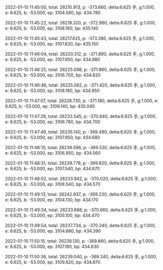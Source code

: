 2022-01-10 11:45:00, total: 26210.913, p: -373.660, delta:6.625 手, g:1.000, e: 6.625, b: -53.000, ep: 3104.580, bp: 434.780

2022-01-10 11:45:22, total: 26219.320, p: -372.960, delta:6.625 手, g:1.000, e: 6.625, b: -53.000, ep: 3108.160, bp: 435.140

2022-01-10 11:45:43, total: 26217.625, p: -373.380, delta:6.625 手, g:1.000, e: 6.625, b: -53.000, ep: 3107.820, bp: 435.150

2022-01-10 11:46:04, total: 26220.312, p: -371.890, delta:6.625 手, g:1.000, e: 6.625, b: -53.000, ep: 3107.950, bp: 434.980

2022-01-10 11:46:25, total: 26225.098, p: -371.860, delta:6.625 手, g:1.000, e: 6.625, b: -53.000, ep: 3106.700, bp: 434.820

2022-01-10 11:46:46, total: 26225.062, p: -371.420, delta:6.625 手, g:1.000, e: 6.625, b: -53.000, ep: 3108.180, bp: 434.950

2022-01-10 11:47:07, total: 26226.730, p: -371.180, delta:6.625 手, g:1.000, e: 6.625, b: -53.000, ep: 3109.140, bp: 435.040

2022-01-10 11:47:28, total: 26233.545, p: -370.840, delta:6.625 手, g:1.000, e: 6.625, b: -53.000, ep: 3106.760, bp: 434.700

2022-01-10 11:47:49, total: 26235.140, p: -369.490, delta:6.625 手, g:1.000, e: 6.625, b: -53.000, ep: 3107.950, bp: 434.680

2022-01-10 11:48:10, total: 26238.596, p: -369.530, delta:6.625 手, g:1.000, e: 6.625, b: -53.000, ep: 3106.950, bp: 434.560

2022-01-10 11:48:31, total: 26239.778, p: -369.820, delta:6.625 手, g:1.000, e: 6.625, b: -53.000, ep: 3107.540, bp: 434.670

2022-01-10 11:48:52, total: 26233.942, p: -370.020, delta:6.625 手, g:1.000, e: 6.625, b: -53.000, ep: 3106.540, bp: 434.570

2022-01-10 11:49:13, total: 26242.937, p: -369.230, delta:6.625 手, g:1.000, e: 6.625, b: -53.000, ep: 3104.130, bp: 434.170

2022-01-10 11:49:34, total: 26233.686, p: -370.660, delta:6.625 手, g:1.000, e: 6.625, b: -53.000, ep: 3105.100, bp: 434.470

2022-01-10 11:49:54, total: 26237.734, p: -370.240, delta:6.625 手, g:1.000, e: 6.625, b: -53.000, ep: 3104.880, bp: 434.390

2022-01-10 11:50:15, total: 26239.130, p: -369.860, delta:6.625 手, g:1.000, e: 6.625, b: -53.000, ep: 3107.180, bp: 434.630

2022-01-10 11:50:36, total: 26239.040, p: -369.340, delta:6.625 手, g:1.000, e: 6.625, b: -53.000, ep: 3109.620, bp: 434.870